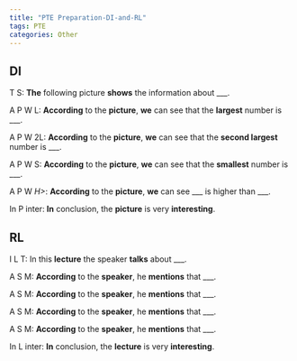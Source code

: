 ```yaml
---
title: "PTE Preparation-DI-and-RL"
tags: PTE
categories: Other
---
```


## DI

T S:        **The** following picture **shows** the information about ___.

A P W L:    **According** to the **picture**, **we** can see that the **largest** number is ___.

A P W 2L:   **According** to the **picture**, **we** can see that the **second largest** number is ___.

A P W S:    **According** to the **picture**, **we** can see that the **smallest** number is ___.

A P W _H>_: **According** to the **picture**, **we** can see ___ is higher than ___.

In P inter: **In** conclusion, the **picture** is very **interesting**.


## RL

I L T:      In this **lecture** the speaker **talks** about ___.

A S M:      **According** to the **speaker**, he **mentions** that ___.

A S M:      **According** to the **speaker**, he **mentions** that ___.

A S M:      **According** to the **speaker**, he **mentions** that ___.

A S M:      **According** to the **speaker**, he **mentions** that ___.

In L inter: **In** conclusion, the **lecture** is very **interesting**.
